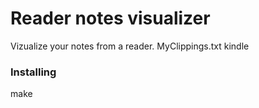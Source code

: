 # Reader notes visualizer

Vizualize your notes from a reader.
MyClippings.txt kindle

### Installing

make
